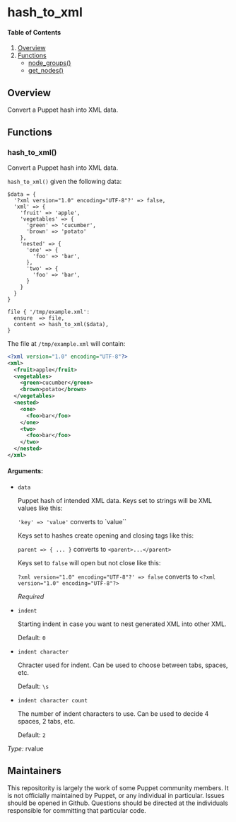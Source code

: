 # hash_to_xml

#### Table of Contents

1. [Overview](#overview)
1. [Functions](#functions)
    * [node_groups()](#node_groups)
    * [get_nodes()](#get_nodes)

## Overview

Convert a Puppet hash into XML data.

## Functions

### hash_to_xml()

Convert a Puppet hash into XML data.

`hash_to_xml()` given the following data:

```puppet
$data = {
  '?xml version="1.0" encoding="UTF-8"?' => false,
  'xml' => {
    'fruit' => 'apple',
    'vegetables' => {
      'green' => 'cucumber',
      'brown' => 'potato'
    },
    'nested' => {
      'one' => {
        'foo' => 'bar',
      },
      'two' => {
        'foo' => 'bar',
      }
    }
  }
}

file { '/tmp/example.xml':
  ensure  => file,
  content => hash_to_xml($data),
}
```

The file at `/tmp/example.xml` will contain:

```xml
<?xml version="1.0" encoding="UTF-8"?>
<xml>
  <fruit>apple</fruit>
  <vegetables>
    <green>cucumber</green>
    <brown>potato</brown>
  </vegetables>
  <nested>
    <one>
      <foo>bar</foo>
    </one>
    <two>
      <foo>bar</foo>
    </two>
  </nested>
</xml>
```

#### Arguments:

* `data`

  Puppet hash of intended XML data.  Keys set to strings will be XML values like this:

  `'key' => 'value'` converts to `<key>value</key>``

  Keys set to hashes create opening and closing tags like this:

  `parent => { ... }` converts to `<parent>...</parent>`

  Keys set to `false` will open but not close like this:

  `?xml version="1.0" encoding="UTF-8"?' => false` converts to `<?xml version="1.0" encoding="UTF-8"?>`

  _Required_

* `indent`

  Starting indent in case you want to nest generated XML into other XML.

  Default: `0`

* `indent character`

  Chracter used for indent.  Can be used to choose between tabs, spaces, etc.
  
  Default: `\s`  

* `indent character count`

  The number of indent characters to use.  Can be used to decide 4 spaces, 2 tabs, etc.

  Default: `2`

_Type:_ rvalue

## Maintainers

This repositority is largely the work of some Puppet community members.
It is not officially maintained by Puppet, or any individual in
particular. Issues should be opened in Github. Questions should be directed
at the individuals responsible for committing that particular code.
